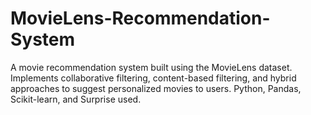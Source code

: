 # MovieLens-Recommendation-System
A movie recommendation system built using the MovieLens dataset. Implements collaborative filtering, content-based filtering, and hybrid approaches to suggest personalized movies to users. Python, Pandas, Scikit-learn, and Surprise used.
